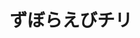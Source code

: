---
id: 127
title: "ずぼらえびチリ"
date_cooked: 
image: /images/cooklog/127-zubora-ebi-chiri.jpg
tags: 
cook_logs:
  - date: 
    rating:
    notes: >
    
      
    image: /images/cooklog/127-zubora-ebi-chiri.jpg
---